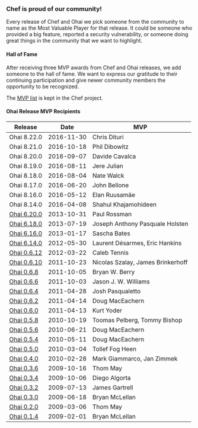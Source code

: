 ### Chef is proud of our community!

Every release of Chef and Ohai we pick someone from the community to name as the Most Valuable Player for that release. It could be someone who provided a big feature, reported a security vulnerability, or someone doing great things in the community that we want to highlight.

#### Hall of Fame

After receiving three MVP awards from Chef and Ohai releases, we add someone to the hall of fame. We want to express our gratitude to their continuing participation and give newer community members the opportunity to be recognized.

The [MVP list](https://github.com/opscode/chef/blob/master/CHEF_MVPS.md) is kept in the Chef project.

#### Ohai Release MVP Recipients

| Release | Date | MVP |
|---------|------|-----|
| Ohai 8.22.0 | 2016-11-30 | Chris Dituri |
| Ohai 8.21.0 | 2016-10-18 | Phil Dibowitz |
| Ohai 8.20.0 | 2016-09-07 | Davide Cavalca |
| Ohai 8.19.0 | 2016-08-11 | Jere Julian |
| Ohai 8.18.0 | 2016-08-04 | Nate Walck |
| Ohai 8.17.0 | 2016-06-20 | John Bellone |
| Ohai 8.16.0 | 2016-05-12 | Elan Ruusamäe |
| Ohai 8.14.0 | 2016-04-08 | Shahul Khajamohideen |
| [Ohai 6.20.0](https://www.chef.io/blog/2013/10/31/release-chef-client-11-8-0-ohai-6-20-0/) | 2013-10-31 | Paul Rossman |
| [Ohai 6.18.0](http://www.chef.io/blog/2013/07/23/chef-client-11-6-0-ohai-6-18-0-and-more/) | 2013-07-19 | Joseph Anthony Pasquale Holsten |
| [Ohai 6.16.0](http://www.chef.io/blog/2013/01/17/ohai-6-16-0-released/) | 2013-01-17 | Sascha Bates |
| [Ohai 6.14.0](http://www.chef.io/blog/2012/05/30/ohai-6-14-0-released/) | 2012-05-30 | Laurent Désarmes, Eric Hankins |
| [Ohai 0.6.12](http://www.chef.io/blog/2012/03/22/ohai-0-6-12-released/) | 2012-03-22 | Caleb Tennis |
| [Ohai 0.6.10](http://www.chef.io/blog/2011/10/23/ohai-0-6-10-released/) | 2011-10-23 | Nicolas Szalay, James Brinkerhoff |
| [Ohai 0.6.8](http://www.chef.io/blog/2011/10/05/ohai-0-6-8-released/) | 2011-10-05 | Bryan W. Berry |
| [Ohai 0.6.6](http://www.chef.io/blog/2011/10/03/ohai-0-6-6-released/) | 2011-10-03 | Jason J. W. Williams |
| [Ohai 0.6.4](http://www.chef.io/blog/2011/04/28/ohai-0-6-4-released/) | 2011-04-28 | Josh Pasqualetto |
| [Ohai 0.6.2](http://www.chef.io/blog/2011/04/14/ohai-0-6-2-bugfix-release/) | 2011-04-14 | Doug MacEachern |
| [Ohai 0.6.0](http://www.chef.io/blog/2011/04/13/ohai-0-6-0-released-2/) | 2011-04-13 | Kurt Yoder |
| [Ohai 0.5.8](http://www.chef.io/blog/2010/10/19/chef-0-9-10-ohai-0-5-8-and-mixliblog-1-2-0-released/) | 2010-10-19 | Toomas Pelberg, Tommy Bishop |
| [Ohai 0.5.6](http://www.chef.io/blog/2010/06/21/chef-0-9-0-and-ohai-0-5-6-released/) | 2010-06-21 | Doug MacEachern |
| [Ohai 0.5.4](http://www.chef.io/blog/2010/05/11/chef-0-8-16-and-ohai-0-5-4-release/) | 2010-05-11 | Doug MacEachern |
| [Ohai 0.5.0](http://www.chef.io/blog/2010/03/04/ohai-0-5-0-release/) | 2010-03-04 | Tollef Fog Heen |
| [Ohai 0.4.0](http://www.chef.io/blog/2010/02/28/ohai-0-4-0-release/) | 2010-02-28 | Mark Giammarco, Jan Zimmek |
| [Ohai 0.3.6](http://www.chef.io/blog/2009/10/26/chef-0-7-14-ohai-0-3-6-releases/) | 2009-10-16 | Thom May |
| [Ohai 0.3.4](http://www.chef.io/blog/2009/10/06/chef-0-7-12rc0-ohai-0-3-4rc0-releases/) | 2009-10-06 | Diego Algorta |
| [Ohai 0.3.2](http://www.chef.io/blog/2009/07/13/ohai-0-3-2-release/) | 2009-07-13 | James Gartrell |
| [Ohai 0.3.0](http://www.chef.io/blog/2009/06/18/ohai-0-3-0-release/) | 2009-06-18 | Bryan McLellan |
| [Ohai 0.2.0](http://www.chef.io/blog/2009/03/06/ohai-0-2-0/) | 2009-03-06 | Thom May |
| [Ohai 0.1.4](http://www.chef.io/blog/2009/02/01/chef-0-5-2-and-ohai-0-1-4/) | 2009-02-01 | Bryan McLellan |

